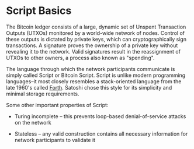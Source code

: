 # Script Basics

The Bitcoin ledger consists of a large, dynamic set of Unspent Transaction Outputs (UTXOs) monitored by a world-wide network of nodes. Control of these outputs is dictated by private keys, which can cryptographically sign transactions. A signature proves the ownership of a private key without revealing it to the network. Valid signatures result in the reassignment of UTXOs to other owners, a process also known as "spending". 

The language through which the network participants communicate is simply called Script or Bitcoin Script. Script is unlike modern programming languages–it most closely resembles a stack-oriented language from the late 1960's called [Forth](https://en.wikipedia.org/wiki/Forth_(programming_language)). Satoshi chose this style for its simplicity and minimal storage requirements. 

Some other important properties of Script:

- Turing incomplete – this prevents loop-based denial-of-service attacks on the network

- Stateless – any valid construction contains all necessary information for network participants to validate it
